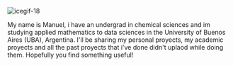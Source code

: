 
![icegif-18](https://github.com/user-attachments/assets/e346c857-712a-460a-918f-e06da62749b2)


My name is Manuel, i have an undergrad in chemical sciences and im studying applied mathematics to data sciences in the University of Buenos Aires (UBA), Argentina. 
I'll be sharing my personal proyects, my academic proyects and  all the past proyects that i've done didn't uplaod while doing them. Hopefully you find something useful! 

